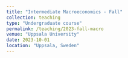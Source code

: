```yaml
---
title: "Intermediate Macroeconomics - Fall"
collection: teaching
type: "Undergraduate course"
permalink: /teaching/2023-fall-macro
venue: "Uppsala University"
date: 2023-10-01
location: "Uppsala, Sweden"
---
```


